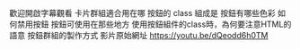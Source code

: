 
歡迎開啟字幕觀看
卡片群組適合用在哪
按鈕的 class 組成是
按鈕有哪些色彩
如何禁用按鈕
按鈕可使用在那些地方
使用按鈕組件的class時，為何要注意HTML的語意
按鈕群組的製作方式
影片原始網址 https://youtu.be/dQeodd6h0TM

